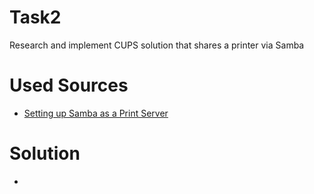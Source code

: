 # Task2
Research and implement CUPS solution that shares a printer via Samba

# Used Sources

- [Setting up Samba as a Print Server](https://wiki.samba.org/index.php/Setting_up_Samba_as_a_Print_Server)

# Solution

- 